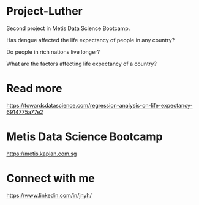 # Project-Luther
Second project in Metis Data Science Bootcamp.



Has dengue affected the life expectancy of people in any country?

Do people in rich nations live longer?

What are the factors affecting life expectancy of a country?


# Read more
https://towardsdatascience.com/regression-analysis-on-life-expectancy-6914775a77e2


# Metis Data Science Bootcamp
https://metis.kaplan.com.sg

# Connect with me
https://www.linkedin.com/in/jnyh/
